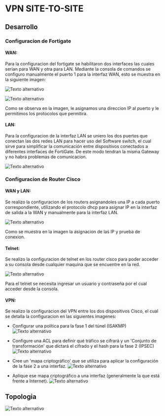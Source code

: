 # VPN SITE-TO-SITE
## Desarrollo
### Configuracion de Fortigate
#### WAN:
Para la configuracion del fortigate se habilitaron dos interfaces las cuales serian para WAN y otra para LAN. Mediante la consola de comandos se configuro manualmente el puerto 1 para la interfaz WAN, esto se muestra en la siguiente imagen:

 ![Texto alternativo](https://files.catbox.moe/g4ghci.png)

 ![Texto alternativo](https://files.catbox.moe/g20xkp.png)

 Como se observa en la imagen, le asignamos una direccion IP al puerto y le permitimos los protocolos que permitira.

#### LAN:
Para la configuracion de la interfaz LAN se uniero los dos puertos que conectan las dos redes LAN para hacer uso del Software switch, el cual sirve para simplificar la comunicación entre dispositivos conectados a diferentes interfaces de FortiGate. De este modo tendran la misma Gateway y no habra problemas de comunicacion.

 ![Texto alternativo](https://files.catbox.moe/2ymm1y.png)

### Configuracion de Router Cisco
#### WAN y LAN:
Se realizo la configuracion de los routers asignandoles una IP a cada puerto correspondiente, utilizando el protocolo dhcp para asignar IP en la interfaz de salida a la WAN y manualmente para la interfaz LAN.

 ![Texto alternativo](https://files.catbox.moe/f1ualv.png)

 Como se muestra en la imagen la asignacion de las IP y prueba de conexion.

#### Telnet:
 Se realizo la configuracion de telnet en los router cisco para poder acceder a su consola desde cualquier maquina que se encuentre en la red.

 ![Texto alternativo](https://files.catbox.moe/5xn0lu.png)
 
 Para el telnet se necesita ingresar un usuario y contraseña por el cual acceder desde la consola.
 
 #### VPN:
 Se realizo la configuracion del VPN entre los dos dispositivos Cisco, el cual se detalla la configuracion en las siguientes imagenes:
 
- Configurar una política para la fase 1 del túnel (ISAKMP)
![Texto alternativo](https://files.catbox.moe/8rpqw6.png)

- Configure una ACL para definir qué tráfico se cifrará y un 'Conjunto de transformación' que dictará el cifrado y el hash para la fase 2 (IPSEC)
![Texto alternativo](https://files.catbox.moe/sbzx4t.png)

- Cree un 'mapa criptográfico' que se utiliza para aplicar la configuración de la fase 2 a una interfaz.
![Texto alternativo](https://files.catbox.moe/4rlehw.png)

- Aplique ese mapa criptográfico a una interfaz (generalmente la que está frente a Internet).
![Texto alternativo](https://files.catbox.moe/ykdy7a.png)

## Topologia
![Texto alternativo](https://files.catbox.moe/8jtdfy.png)
